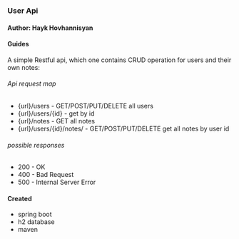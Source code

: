 ### User Api 
#### Author: Hayk Hovhannisyan

#### Guides
A simple Restful api, which one contains CRUD operation for users and their own notes:

###### Api request map
* {url}/users - GET/POST/PUT/DELETE all users
* {url}/users/{id} - get by id
* {url}/notes - GET all notes
* {url}/users/{id}/notes/ - GET/POST/PUT/DELETE get all notes by user id 

###### possible responses
* 200 - OK
* 400 - Bad Request
* 500 - Internal Server Error

#### Created
- spring boot
- h2 database
- maven